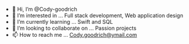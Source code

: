 - 👋 Hi, I’m @Cody-goodrich
- 👀 I’m interested in ... Full stack development, Web application design
- 🌱 I’m currently learning ... Swift and SQL
- 💞️ I’m looking to collaborate on ... Passion projects
- 📫 How to reach me ... Cody.goodrich@ymail.com

<!---
Cody-goodrich/Cody-goodrich is a ✨ special ✨ repository because its `README.md` (this file) appears on your GitHub profile.
You can click the Preview link to take a look at your changes.
--->
